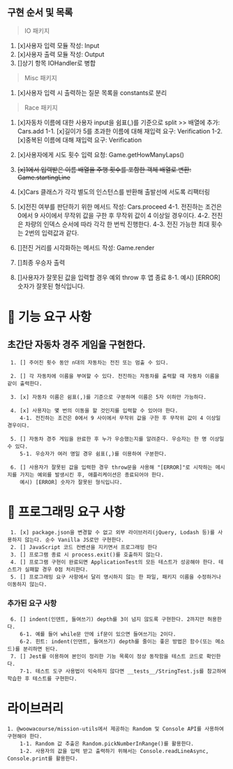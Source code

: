 ## 구현 순서 및 목록

> IO 패키지

1. [x]사용자 입력 모듈 작성: Input
2. [x]사용자 출력 모듈 작성: Output
3. []상기 항목 IOHandler로 병합

> Misc 패키지

1. [x]사용자 입력 시 출력하는 질문 목록을 constants로 분리

> Race 패키지

1. [x]자동차 이름에 대한 사용자 input을 쉼표(,)를 기준으로 split >> 배열에 추가: Cars.add
   1-1. [x]길이가 5를 초과한 이름에 대해 재입력 요구: Verification
   1-2. [x]중복된 이름에 대해 재입력 요구: Verification

2. [x]사용자에게 시도 횟수 입력 요청: Game.getHowManyLaps()
3. ~~[x]1에서 입력받은 이름 배열을 주행 횟수를 포함한 객체 배열로 변환: Game.startingLine~~

4. [x]Cars 클래스가 각각 별도의 인스턴스를 반환해 출발선에 서도록 리팩터링

5. [x]전진 여부를 판단하기 위한 메서드 작성: Cars.proceed
   4-1. 전진하는 조건은 0에서 9 사이에서 무작위 값을 구한 후 무작위 값이 4 이상일 경우이다.
   4-2. 전진은 차량의 인덱스 순서에 따라 각각 한 번씩 진행한다.
   4-3. 전진 가능한 최대 횟수는 2번의 입력값과 같다.

6. []전진 거리를 시각화하는 메서드 작성: Game.render

7. []최종 우승자 출력

8. []사용자가 잘못된 값을 입력할 경우 예외 throw 후 앱 종료
   8-1. 예시) [ERROR] 숫자가 잘못된 형식입니다.

# 🚀 기능 요구 사항

## 초간단 자동차 경주 게임을 구현한다.

     1. [] 주어진 횟수 동안 n대의 자동차는 전진 또는 멈출 수 있다.

     2. [] 각 자동차에 이름을 부여할 수 있다. 전진하는 자동차를 출력할 때 자동차 이름을 같이 출력한다.

     3. [x] 자동차 이름은 쉼표(,)를 기준으로 구분하며 이름은 5자 이하만 가능하다.

     4. [x] 사용자는 몇 번의 이동을 할 것인지를 입력할 수 있어야 한다.
        4-1. 전진하는 조건은 0에서 9 사이에서 무작위 값을 구한 후 무작위 값이 4 이상일 경우이다.

     5. [] 자동차 경주 게임을 완료한 후 누가 우승했는지를 알려준다. 우승자는 한 명 이상일 수 있다.
        5-1. 우승자가 여러 명일 경우 쉼표(,)를 이용하여 구분한다.

     6. [] 사용자가 잘못된 값을 입력한 경우 throw문을 사용해 "[ERROR]"로 시작하는 메시지를 가지는 예외를 발생시킨 후, 애플리케이션은 종료되어야 한다.
        예시) [ERROR] 숫자가 잘못된 형식입니다.

# 🎯 프로그래밍 요구 사항

     1. [x] package.json을 변경할 수 없고 외부 라이브러리(jQuery, Lodash 등)를 사용하지 않는다. 순수 Vanilla JS로만 구현한다.
     2. [] JavaScript 코드 컨벤션을 지키면서 프로그래밍 한다
     3. [] 프로그램 종료 시 process.exit()를 호출하지 않는다.
     4. [] 프로그램 구현이 완료되면 ApplicationTest의 모든 테스트가 성공해야 한다. 테스트가 실패할 경우 0점 처리한다.
     5. [] 프로그래밍 요구 사항에서 달리 명시하지 않는 한 파일, 패키지 이름을 수정하거나 이동하지 않는다.

### 추가된 요구 사항

     6. [] indent(인덴트, 들여쓰기) depth를 3이 넘지 않도록 구현한다. 2까지만 허용한다.
        6-1. 예를 들어 while문 안에 if문이 있으면 들여쓰기는 2이다.
        6-2. 힌트: indent(인덴트, 들여쓰기) depth를 줄이는 좋은 방법은 함수(또는 메소드)를 분리하면 된다.
     7. [] Jest를 이용하여 본인이 정리한 기능 목록이 정상 동작함을 테스트 코드로 확인한다.
        7-1. 테스트 도구 사용법이 익숙하지 않다면 __tests__/StringTest.js를 참고하여 학습한 후 테스트를 구현한다.

# 라이브러리

    1. @woowacourse/mission-utils에서 제공하는 Random 및 Console API를 사용하여 구현해야 한다.
        1-1. Random 값 추출은 Random.pickNumberInRange()를 활용한다.
        1-2. 사용자의 값을 입력 받고 출력하기 위해서는 Console.readLineAsync, Console.print를 활용한다.

